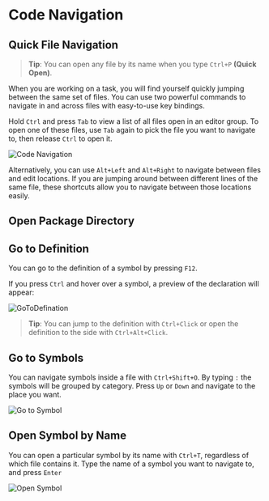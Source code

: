 # Code Navigation

## Quick File Navigation

> **Tip**: You can open any file by its name when you type `Ctrl+P` **(Quick Open)**.

When you are working on a task, you will find yourself quickly jumping between the same set of files. You can use two powerful commands to navigate in and across files with easy-to-use key bindings.

Hold `Ctrl` and press `Tab` to view a list of all files open in an editor group. To open one of these files, use `Tab` again to pick the file you want to navigate to, then release `Ctrl` to open it.

![Code Navigation](../images/codenavigation/image1.png)

Alternatively, you can use `Alt+Left` and `Alt+Right` to navigate between files and edit locations. If you are jumping around between different lines of the same file, these shortcuts allow you to navigate between those locations easily.
## Open Package Directory

## Go to Definition
You can go to the definition of a symbol by pressing `F12`.

If you press `Ctrl` and hover over a symbol, a preview of the declaration will appear:

![GoToDefination](../images/codenavigation/GoToDefination.png)

> **Tip**: You can jump to the definition with `Ctrl+Click` or open the definition to the side with `Ctrl+Alt+Click`.

## Go to Symbols

You can navigate symbols inside a file with `Ctrl+Shift+O`. By typing `:` the symbols will be grouped by category. Press `Up` or `Down` and navigate to the place you want.

![Go to Symbol](../images/codenavigation/symbols.gif)

## Open Symbol by Name

You can open a particular symbol by its name with `Ctrl+T`, regardless of which file contains it. Type the name of a symbol you want to navigate to, and press `Enter`

![Open Symbol](../images/codenavigation/OpenSymbol.png)
